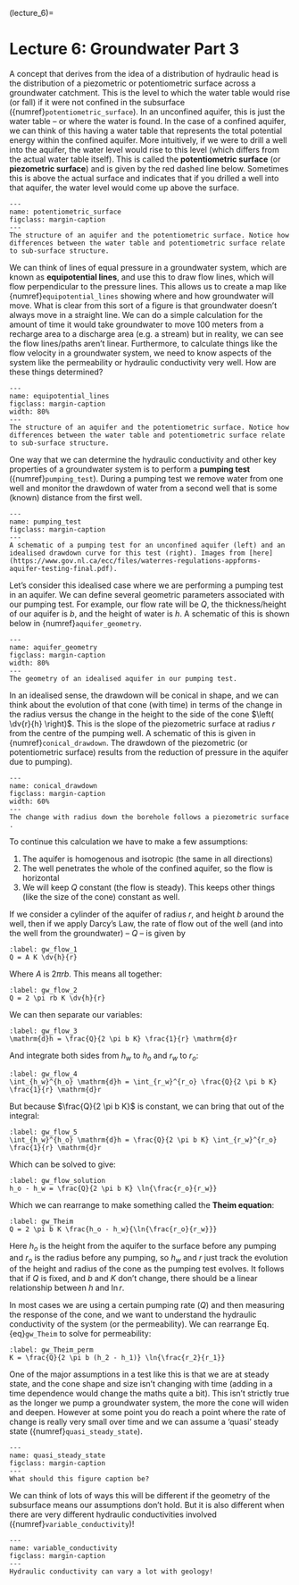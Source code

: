 (lecture_6)=
# Lecture 6: Groundwater Part 3

A concept that derives from the idea of a distribution of hydraulic head is the distribution of a piezometric or potentiometric surface across a groundwater catchment.
This is the level to which the water table would rise (or fall) if it were not confined in the subsurface ({numref}`potentiometric_surface`).
In an unconfined aquifer, this is just the water table – or where the water is found.
In the case of a confined aquifer, we can think of this having a water table that represents the total potential energy within the confined aquifer.
More intuitively, if we were to drill a well into the aquifer, the water level would rise to this level (which differs from the actual water table itself).
This is called the **potentiometric surface** (or **piezometric surface**) and is given by the red dashed line below.
Sometimes this is above the actual surface and indicates that if you drilled a well into that aquifer, the water level would come up above the surface.

```{figure} ./figures/figure1.png
---
name: potentiometric_surface
figclass: margin-caption
---
The structure of an aquifer and the potentiometric surface. Notice how differences between the water table and potentiometric surface relate to sub-surface structure.
```

We can think of lines of equal pressure in a groundwater system, which are known as **equipotential lines**, and use this to draw flow lines, which will flow perpendicular to the pressure lines.
This allows us to create a map like {numref}`equipotential_lines` showing where and how groundwater will move.
What is clear from this sort of a figure is that groundwater doesn’t always move in a straight line.
We can do a simple calculation for the amount of time it would take groundwater to move 100 meters from a recharge area to a discharge area (e.g. a stream) but in reality, we can see the flow lines/paths aren’t linear.
Furthermore, to calculate things like the flow velocity in a groundwater system, we need to know aspects of the system like the permeability or hydraulic conductivity very well.
How are these things determined? 

```{figure} ./figures/figure2.png
---
name: equipotential_lines
figclass: margin-caption
width: 80%
---
The structure of an aquifer and the potentiometric surface. Notice how differences between the water table and potentiometric surface relate to sub-surface structure.
```

One way that we can determine the hydraulic conductivity and other key properties of a groundwater system is to perform a **pumping test** ({numref}`pumping_test`).
During a pumping test we remove water from one well and monitor the drawdown of water from a second well that is some (known) distance from the first well. 

```{figure} ./figures/figure34.png
---
name: pumping_test
figclass: margin-caption
---
A schematic of a pumping test for an unconfined aquifer (left) and an idealised drawdown curve for this test (right). Images from [here](https://www.gov.nl.ca/ecc/files/waterres-regulations-appforms-aquifer-testing-final.pdf).
```

Let’s consider this idealised case where we are performing a pumping test in an aquifer.
We can define several geometric parameters associated with our pumping test.
For example, our flow rate will be $Q$, the thickness/height of our aquifer is $b$, and the height of water is $h$.
A schematic of this is shown below in {numref}`aquifer_geometry`.

```{figure} ./figures/figure5.png
---
name: aquifer_geometry
figclass: margin-caption
width: 80%
---
The geometry of an idealised aquifer in our pumping test.
```

In an idealised sense, the drawdown will be conical in shape, and we can think about the evolution of that cone (with time) in terms of the change in the radius versus the change in the height to the side of the cone $\left( \dv{r}{h} \right)$.
This is the slope of the piezometric surface at radius $r$ from the centre of the pumping well.
A schematic of this is given in {numref}`conical_drawdown`.
The drawdown of the piezometric (or potentiometric surface) results from the reduction of pressure in the aquifer due to pumping).

```{figure} ./figures/figure6.png
---
name: conical_drawdown
figclass: margin-caption
width: 60%
---
The change with radius down the borehole follows a piezometric surface .
```

To continue this calculation we have to make a few assumptions:

1. The aquifer is homogenous and isotropic (the same in all directions)
2. The well penetrates the whole of the confined aquifer, so the flow is horizontal
3. We will keep $Q$ constant (the flow is steady).
This keeps other things (like the size of the cone) constant as well.

If we consider a cylinder of the aquifer of radius $r$, and height $b$ around the well, then if we apply Darcy’s Law, the rate of flow out of the well (and into the well from the groundwater) – $Q$ – is given by

```{math}
:label: gw_flow_1
Q = A K \dv{h}{r}
```

Where $A$ is $2 \pi rb$.
This means all together:

```{math}
:label: gw_flow_2
Q = 2 \pi rb K \dv{h}{r}
```

We can then separate our variables:

```{math}
:label: gw_flow_3
\mathrm{d}h = \frac{Q}{2 \pi b K} \frac{1}{r} \mathrm{d}r
```

And integrate both sides from $h_w$ to $h_o$ and $r_w$ to $r_o$:

```{math}
:label: gw_flow_4
\int_{h_w}^{h_o} \mathrm{d}h = \int_{r_w}^{r_o} \frac{Q}{2 \pi b K} \frac{1}{r} \mathrm{d}r
```

But because $\frac{Q}{2 \pi b K}$ is constant, we can bring that out of the integral:

```{math}
:label: gw_flow_5
\int_{h_w}^{h_o} \mathrm{d}h = \frac{Q}{2 \pi b K} \int_{r_w}^{r_o} \frac{1}{r} \mathrm{d}r
```

Which can be solved to give:

```{math}
:label: gw_flow_solution
h_o - h_w = \frac{Q}{2 \pi b K} \ln{\frac{r_o}{r_w}}
```

Which we can rearrange to make something called the **Theim equation**:

```{math}
:label: gw_Theim
Q = 2 \pi b K \frac{h_o - h_w}{\ln{\frac{r_o}{r_w}}}
```

Here $h_o$ is the height from the aquifer to the surface before any pumping and $r_o$ is the radius before any pumping, so $h_w$ and $r$ just track the evolution of the height and radius of the cone as the pumping test evolves.
It follows that if $Q$ is fixed, and $b$ and $K$ don’t change, there should be a linear relationship between $h$ and $\ln{r}$.

In most cases we are using a certain pumping rate ($Q$) and then measuring the response of the cone, and we want to understand the hydraulic conductivity of the system (or the permeability).
We can rearrange Eq. {eq}`gw_Theim` to solve for permeability:

```{math}
:label: gw_Theim_perm
K = \frac{Q}{2 \pi b (h_2 - h_1)} \ln{\frac{r_2}{r_1}}
```

One of the major assumptions in a test like this is that we are at steady state, and the cone shape and size isn’t changing with time (adding in a time dependence would change the maths quite a bit).
This isn’t strictly true as the longer we pump a groundwater system, the more the cone will widen and deepen.
However at some point you do reach a point where the rate of change is really very small over time and we can assume a ‘quasi’ steady state ({numref}`quasi_steady_state`).

```{figure} ./figures/figure7.png
---
name: quasi_steady_state
figclass: margin-caption
---
What should this figure caption be?
```

We can think of lots of ways this will be different if the geometry of the subsurface means our assumptions don’t hold.
But it is also different when there are very different hydraulic conductivities involved ({numref}`variable_conductivity`)!

```{figure} ./figures/figure8.jpg
---
name: variable_conductivity
figclass: margin-caption
---
Hydraulic conductivity can vary a lot with geology!
```
